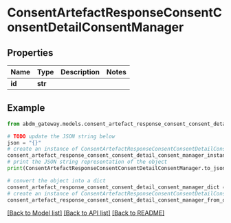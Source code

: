 # ConsentArtefactResponseConsentConsentDetailConsentManager


## Properties

Name | Type | Description | Notes
------------ | ------------- | ------------- | -------------
**id** | **str** |  | 

## Example

```python
from abdm_gateway.models.consent_artefact_response_consent_consent_detail_consent_manager import ConsentArtefactResponseConsentConsentDetailConsentManager

# TODO update the JSON string below
json = "{}"
# create an instance of ConsentArtefactResponseConsentConsentDetailConsentManager from a JSON string
consent_artefact_response_consent_consent_detail_consent_manager_instance = ConsentArtefactResponseConsentConsentDetailConsentManager.from_json(json)
# print the JSON string representation of the object
print(ConsentArtefactResponseConsentConsentDetailConsentManager.to_json())

# convert the object into a dict
consent_artefact_response_consent_consent_detail_consent_manager_dict = consent_artefact_response_consent_consent_detail_consent_manager_instance.to_dict()
# create an instance of ConsentArtefactResponseConsentConsentDetailConsentManager from a dict
consent_artefact_response_consent_consent_detail_consent_manager_from_dict = ConsentArtefactResponseConsentConsentDetailConsentManager.from_dict(consent_artefact_response_consent_consent_detail_consent_manager_dict)
```
[[Back to Model list]](../README.md#documentation-for-models) [[Back to API list]](../README.md#documentation-for-api-endpoints) [[Back to README]](../README.md)


